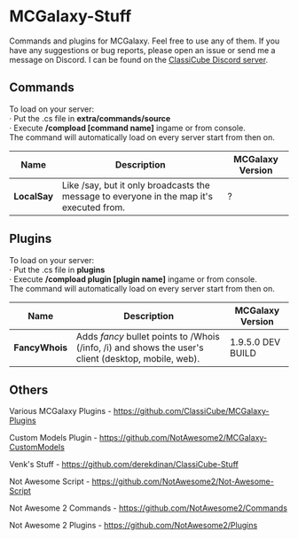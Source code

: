 # MCGalaxy-Stuff
Commands and plugins for MCGalaxy. Feel free to use any of them. If you have any suggestions or bug reports, please open an issue or send me a message on Discord. I can be found on the [ClassiCube Discord server](https://discord.gg/DvYYyRw).

## Commands
To load on your server:  
· Put the .cs file in **extra/commands/source**  
· Execute **/compload [command name]** ingame or from console.  
The command will automatically load on every server start from then on.  

| Name | Description | MCGalaxy Version |
| ------------- | ----- | ----- |
| **LocalSay** | Like /say, but it only broadcasts the message to everyone in the map it's executed from. | ?

## Plugins
To load on your server:   
· Put the .cs file in **plugins**  
· Execute **/compload plugin [plugin name]** ingame or from console.  
The command will automatically load on every server start from then on.  

| Name | Description | MCGalaxy Version |
| ------------- | ----- | ----- |
| **FancyWhois** | Adds *fancy* bullet points to /Whois (/info, /i) and shows the user's client (desktop, mobile, web). | 1.9.5.0 DEV BUILD

## Others
Various MCGalaxy Plugins - https://github.com/ClassiCube/MCGalaxy-Plugins   

Custom Models Plugin - https://github.com/NotAwesome2/MCGalaxy-CustomModels   

Venk's Stuff - https://github.com/derekdinan/ClassiCube-Stuff   

Not Awesome Script - https://github.com/NotAwesome2/Not-Awesome-Script   

Not Awesome 2 Commands - https://github.com/NotAwesome2/Commands   

Not Awesome 2 Plugins - https://github.com/NotAwesome2/Plugins   

